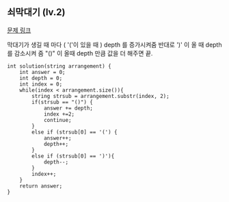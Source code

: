 ## 쇠막대기 (lv.2)

[문제 링크](https://programmers.co.kr/learn/courses/30/lessons/42585)


막대기가 생길 때 마다 ( '('이 있을 때 ) depth 를 증가시켜줌 반대로 ')' 이 올 때 depth 를 감소시켜 줌 "()" 이 올때 depth 만큼 값을 더 해주면 끝. 


```
int solution(string arrangement) {
    int answer = 0;
    int depth = 0;
    int index = 0;
    while(index < arrangement.size()){
        string strsub = arrangement.substr(index, 2);        
        if(strsub == "()") {            
            answer += depth;
            index +=2;            
            continue;
        }
        else if (strsub[0] == '(') {
            answer++;
            depth++;            
        }
        else if (strsub[0] == ')'){            
            depth--;            
        }
        index++;
    }
    return answer;
}
```

